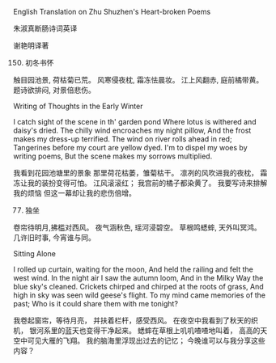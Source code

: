 English Translation on Zhu Shuzhen's Heart-broken Poems

朱淑真断肠诗词英译

谢艳明译著

150. 初冬书怀

触目园池景, 荷枯菊已荒。 
风寒侵夜枕, 霜冻怯晨妆。 
江上风翻赤, 庭前橘带黄。 
题诗欲排闷, 对景倍悲伤。

Writing of Thoughts in the Early Winter

I catch sight of the scene in th' garden pond 
Where lotus is withered and daisy's dried. 
The chilly wind encroaches my night pillow, 
And the frost makes my dress-up terrified. 
The wind on river rolls ahead in red; 
Tangerines before my court are yellow dyed. 
I'm to dispel my woes by writing poems, 
But the scene makes my sorrows multiplied.

我看到花园池塘里的景象
那里荷花枯萎，雏菊枯干。
凛冽的风吹进我的夜枕，
霜冻让我的装扮变得可怕。
江风滚滚红；
我宫前的橘子都染黄了。
我要写诗来排解我的烦恼
但这一幕却让我的悲伤倍增。

77. 独坐

卷帘待明月,拂槛对西风。 
夜气涵秋色, 瑶河浸碧空。 
草根鸣蟋蟀, 天外叫冥鸿。 
几许旧时事, 今宵谁与同。

Sitting Alone

I rolled up curtain, waiting for the moon, 
And held the railing and felt the west wind. 
In the night air I saw the autumn loom, 
And in the Milky Way the blue sky's cleaned. 
Crickets chirped and chirped at the roots of grass, 
And high in sky was seen wild geese's flight. 
To my mind came memories of the past; 
Who is it could share them with me tonight?

我卷起窗帘，等待月亮，
并扶着栏杆，感受西风。
在夜空中我看到了秋天的织机，
银河系里的蓝天也变得干净起来。
蟋蟀在草根上叽叽喳喳地叫着，
高高的天空中可见大雁的飞翔。
我的脑海里浮现出过去的记忆；
今晚谁可以与我分享这些内容？